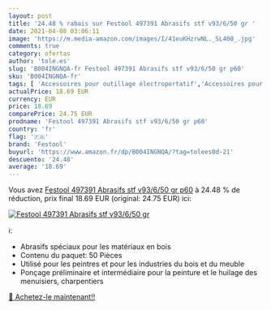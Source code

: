 ```yaml
---
layout: post
title: '24.48 % rabais sur Festool 497391 Abrasifs stf v93/6/50 gr '
date: 2021-04-08 03:06:11
image: 'https://m.media-amazon.com/images/I/41euKHzrwNL._SL400_.jpg'
comments: true
category: ofertas
author: 'tole.es'
slug: 'B004INGNQA-fr Festool 497391 Abrasifs stf v93/6/50 gr p60'
sku: 'B004INGNQA-fr'
tags: [ 'Accessoires pour outillage électroportatif','Accessoires pour ponceuses','Bricolage','Feuilles abrasives pour ponceuse','Outillage à main et électroportatif','festool', ]
actualPrice: 18.69 EUR
currency: EUR
price: 18.69
comparePrice: 24.75 EUR
prodname: 'Festool 497391 Abrasifs stf v93/6/50 gr p60'
country: 'fr'
flag: '🇫🇷'
brand: 'Festool'
buyurl: 'https://www.amazon.fr/dp/B004INGNQA/?tag=tolees0d-21'
descuento: '24.48'
average: '18.69'
---
```


Vous avez [Festool 497391 Abrasifs stf v93/6/50 gr p60](https://www.amazon.fr/dp/B004INGNQA/?tag=tolees0d-21)  à  24.48 % de réduction, prix final  18.69 EUR (original: 24.75 EUR) ici:

[![Festool 497391 Abrasifs stf v93/6/50 gr ](https://m.media-amazon.com/images/I/41euKHzrwNL._SL400_.jpg)](https://www.amazon.fr/dp/B004INGNQA/?tag=tolees0d-21)

ℹ️:

- Abrasifs spéciaux pour les matériaux en bois
- Contenu du paquet: 50 Pièces
- Utilisé pour les peintres et pour les industries du bois et du meuble
- Ponçage préliminaire et intermédiaire pour la peinture et le huilage des menuisiers, charpentiers

[🛒 Achetez-le maintenant!!](https://www.amazon.fr/dp/B004INGNQA/?tag=tolees0d-21)
